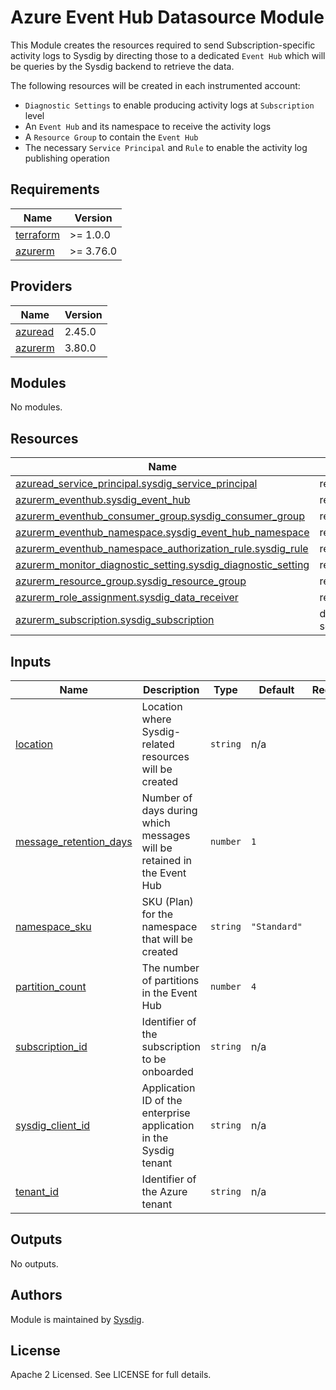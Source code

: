 # Azure Event Hub Datasource Module

This Module creates the resources required to send Subscription-specific activity logs to Sysdig by directing those to a dedicated `Event Hub` which will be queries by the Sysdig backend to retrieve the data. 

The following resources will be created in each instrumented account:
- `Diagnostic Settings` to enable producing activity logs at `Subscription` level
- An `Event Hub` and its namespace to receive the activity logs
- A `Resource Group` to contain the `Event Hub`
- The necessary `Service Principal` and `Rule` to enable the activity log publishing operation

## Requirements

| Name | Version |
|------|---------|
| <a name="requirement_terraform"></a> [terraform](#requirement\_terraform) | >= 1.0.0 |
| <a name="requirement_azurerm"></a> [azurerm](#requirement\_azurerm) | >= 3.76.0 |

## Providers

| Name | Version |
|------|---------|
| <a name="provider_azuread"></a> [azuread](#provider\_azuread) | 2.45.0 |
| <a name="provider_azurerm"></a> [azurerm](#provider\_azurerm) | 3.80.0 |

## Modules

No modules.

## Resources

| Name | Type |
|------|------|
| [azuread_service_principal.sysdig_service_principal](https://registry.terraform.io/providers/hashicorp/azuread/latest/docs/resources/service_principal) | resource |
| [azurerm_eventhub.sysdig_event_hub](https://registry.terraform.io/providers/hashicorp/azurerm/latest/docs/resources/eventhub) | resource |
| [azurerm_eventhub_consumer_group.sysdig_consumer_group](https://registry.terraform.io/providers/hashicorp/azurerm/latest/docs/resources/eventhub_consumer_group) | resource |
| [azurerm_eventhub_namespace.sysdig_event_hub_namespace](https://registry.terraform.io/providers/hashicorp/azurerm/latest/docs/resources/eventhub_namespace) | resource |
| [azurerm_eventhub_namespace_authorization_rule.sysdig_rule](https://registry.terraform.io/providers/hashicorp/azurerm/latest/docs/resources/eventhub_namespace_authorization_rule) | resource |
| [azurerm_monitor_diagnostic_setting.sysdig_diagnostic_setting](https://registry.terraform.io/providers/hashicorp/azurerm/latest/docs/resources/monitor_diagnostic_setting) | resource |
| [azurerm_resource_group.sysdig_resource_group](https://registry.terraform.io/providers/hashicorp/azurerm/latest/docs/resources/resource_group) | resource |
| [azurerm_role_assignment.sysdig_data_receiver](https://registry.terraform.io/providers/hashicorp/azurerm/latest/docs/resources/role_assignment) | resource |
| [azurerm_subscription.sysdig_subscription](https://registry.terraform.io/providers/hashicorp/azurerm/latest/docs/data-sources/subscription) | data source |

## Inputs

| Name | Description | Type | Default | Required |
|------|-------------|------|---------|:--------:|
| <a name="input_location"></a> [location](#input\_location) | Location where Sysdig-related resources will be created | `string` | n/a | yes |
| <a name="input_message_retention_days"></a> [message\_retention\_days](#input\_message\_retention\_days) | Number of days during which messages will be retained in the Event Hub | `number` | `1` | no |
| <a name="input_namespace_sku"></a> [namespace\_sku](#input\_namespace\_sku) | SKU (Plan) for the namespace that will be created | `string` | `"Standard"` | no |
| <a name="input_partition_count"></a> [partition\_count](#input\_partition\_count) | The number of partitions in the Event Hub | `number` | `4` | no |
| <a name="input_subscription_id"></a> [subscription\_id](#input\_subscription\_id) | Identifier of the subscription to be onboarded | `string` | n/a | yes |
| <a name="input_sysdig_client_id"></a> [sysdig\_client\_id](#input\_sysdig\_client\_id) | Application ID of the enterprise application in the Sysdig tenant | `string` | n/a | yes |
| <a name="input_tenant_id"></a> [tenant\_id](#input\_tenant\_id) | Identifier of the Azure tenant | `string` | n/a | yes |

## Outputs

No outputs.

## Authors

Module is maintained by [Sysdig](https://sysdig.com).

## License

Apache 2 Licensed. See LICENSE for full details.
